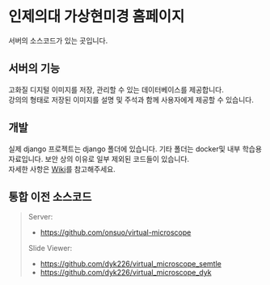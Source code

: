 # 인제의대 가상현미경 홈페이지

서버의 소스코드가 있는 곳입니다.

## 서버의 기능

고화질 디지털 이미지를 저장, 관리할 수 있는 데이터베이스를 제공합니다.  
강의의 형태로 저장된 이미지를 설명 및 주석과 함께 사용자에게 제공할 수 있습니다.

## 개발

실제 django 프로젝트는 django 폴더에 있습니다.
기타 폴더는 docker및 내부 학습용 자료입니다.
보안 상의 이유로 일부 제외된 코드들이 있습니다.  
자세한 사항은 [Wiki](https://github.com/newsemtle/virtual-microscope/wiki)를 참고해주세요.

## 통합 이전 소스코드

> Server:
> - https://github.com/onsuo/virtual-microscope
>
> Slide Viewer:
> - https://github.com/dyk226/virtual_microscope_semtle
> - https://github.com/dyk226/virtual_microscope_dyk
